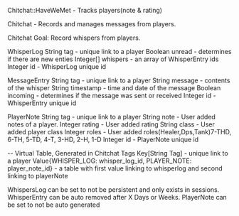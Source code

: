 Chitchat::HaveWeMet - Tracks players(note & rating)

Chitchat - Records and manages messages from players.

Chitchat Goal:
Record whispers from players.

WhisperLog
String tag - unique link to a player
Boolean unread - determines if there are new enties
Integer[] whispers - an array of WhisperEntry ids
Integer id - WhisperLog unique id

MessageEntry
String tag - unique link to a player
String message - contents of the whisper
String timestamp - time and date of the message
Boolean incoming - determines if the message was sent or received
Integer id - WhisperEntry unique id

PlayerNote
String tag - unique link to a player
String note - User added notes of a player.
Integer rating - User added rating
String class - User added player class
Integer roles - User added roles(Healer,Dps,Tank)7-THD, 6-TH, 5-TD, 4-T, 3-HD, 2-H, 1-D
Integer id - PlayerNote unique id

-- Virtual Table, Generated in Chitchat
Tags
Key[String Tag] - unique link to a player
Value{WHISPER_LOG: whisper_log_id, PLAYER_NOTE: player_note_id} - a table with first value linking to whisperlog and second linking to playerNote


WhispersLog can be set to not be persistent and only exists in sessions.
WhisperEntry can be auto removed after X Days or Weeks.
PlayerNote can be set to not be auto generated 